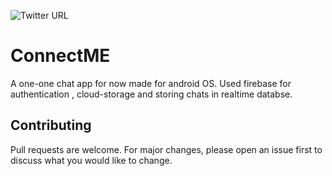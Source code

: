 ![Twitter URL](https://img.shields.io/twitter/url?label=follow%20me&style=social&url=https%3A%2F%2Ftwitter.com%2FSespiStone)
# ConnectME
A one-one chat app for now made for android OS. Used firebase for authentication , cloud-storage and storing chats in realtime databse.

## Contributing
Pull requests are welcome. For major changes, please open an issue first to discuss what you would like to change.
